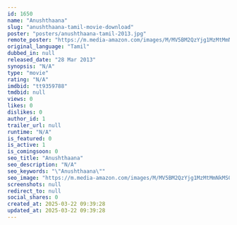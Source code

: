 ```yaml
---
id: 1650
name: "Anushthaana"
slug: "anushthaana-tamil-movie-download"
poster: "posters/anushthaana-tamil-2013.jpg"
remote_poster: "https://m.media-amazon.com/images/M/MV5BM2QzYjg1MzMtMmNkMS00MzcyLTk0ZDUtNzljNzQwMDc3YmM1XkEyXkFqcGdeQXVyNzg4MzgwNzE@._V1_SX300.jpg"
original_language: "Tamil"
dubbed_in: null
released_date: "28 Mar 2013"
synopsis: "N/A"
type: "movie"
rating: "N/A"
imdbid: "tt9359788"
tmdbid: null
views: 0
likes: 0
dislikes: 0
author_id: 1
trailer_url: null
runtime: "N/A"
is_featured: 0
is_active: 1
is_comingsoon: 0
seo_title: "Anushthaana"
seo_description: "N/A"
seo_keywords: "\"Anushthaana\""
seo_image: "https://m.media-amazon.com/images/M/MV5BM2QzYjg1MzMtMmNkMS00MzcyLTk0ZDUtNzljNzQwMDc3YmM1XkEyXkFqcGdeQXVyNzg4MzgwNzE@._V1_SX300.jpg"
screenshots: null
redirect_to: null
social_shares: 0
created_at: 2025-03-22 09:39:28
updated_at: 2025-03-22 09:39:28
---
```


